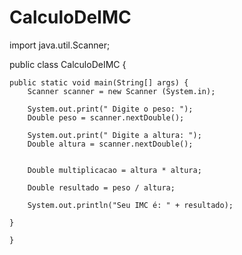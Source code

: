 # CalculoDeIMC

import java.util.Scanner;

public class CalculoDeIMC {
	
	public static void main(String[] args) {
		Scanner scanner = new Scanner (System.in);
		
		System.out.print(" Digite o peso: ");
		Double peso = scanner.nextDouble();
		
		System.out.print(" Digite a altura: ");
		Double altura = scanner.nextDouble();
		
		
		Double multiplicacao = altura * altura;
		
		Double resultado = peso / altura;
		
		System.out.println("Seu IMC é: " + resultado);
		
	}
	
	}

